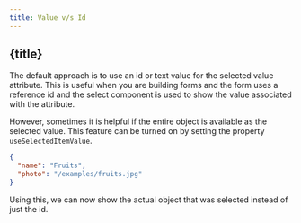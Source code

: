 ```yaml
---
title: Value v/s Id
---
```


## {title}

The default approach is to use an id or text value for the selected value attribute. This is useful when you are building forms and the form uses a reference id and the select component is used to show the value associated with the attribute.

However, sometimes it is helpful if the entire object is available as the selected value. This feature can be turned on by setting the property `useSelectedItemValue`.

```json
{
  "name": "Fruits",
  "photo": "/examples/fruits.jpg"
}
```

Using this, we can now show the actual object that was selected instead of just the id.
